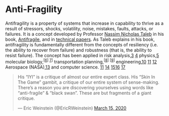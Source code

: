 # Anti-Fragility

Antifragility is a property of systems that increase in capability to thrive as a result of stressors, shocks, volatility, noise, mistakes, faults, attacks, or failures. It is a concept developed by Professor [Nassim Nicholas Taleb](https://twitter.com/nntaleb) in his book, [Antifragile](https://www.amazon.com/Antifragile-Things-That-Disorder-Incerto/dp/0812979680), and in [technical papers](https://arxiv.org/abs/1208.1189). As Taleb explains in his book, antifragility is fundamentally different from the concepts of resiliency (i.e. the ability to recover from failure) and robustness (that is, the ability to resist failure). The concept has been applied in risk analysis,[3](https://onlinelibrary.wiley.com/doi/abs/10.1111/risa.12279) [4](https://strathprints.strath.ac.uk/52933/1/Derbyshire_Wright_TFSC2014_methodology_that_complements_scenario_planning_by_omitting_causation.pdf) physics,[5](https://arxiv.org/abs/1409.2609) molecular biology,<sup>[[6](https://www.ncbi.nlm.nih.gov/pmc/articles/PMC3927596)] [7](https://doi.org/10.1007%2F978-94-007-6488-0_25)]</sup> transportation planning,<sup>[[8](https://ieeexplore.ieee.org/abstract/document/6819271/)] [[9](https://trid.trb.org/view/1326879)]</sup> engineering,[10](https://www.sciencedirect.com/science/article/pii/S1877050914007005/pdf?md5=4fb7dc9771377a226f97df7065ecea37&pid=1-s2.0-S1877050914007005-main.pdf) [11](https://www.sciencedirect.com/science/article/pii/S1877050914007042/pdf?md5=d790c1c358550a1dafd986d976751c48&pid=1-s2.0-S1877050914007042-main.pdf&_valck=1) [12](http://hdl.handle.net/10919/72267) Aerospace (NASA),[13](https://ntrs.nasa.gov/search.jsp?R=20160007433) and computer science. [11](https://www.sciencedirect.com/science/article/pii/S1877050914007042/pdf?md5=d790c1c358550a1dafd986d976751c48&pid=1-s2.0-S1877050914007042-main.pdf&_valck=1) [14](https://ieeexplore.ieee.org/abstract/document/6935315/) [15](https://www.sciencedirect.com/science/article/pii/S1877050914007017/pdf?md5=579fbbe1aa1f4e10e7ad57bc2d5535e9&pid=1-s2.0-S1877050914007017-main.pdf&_valck=1)[16](https://doi.org/10.1145%2F3079368.3079412) [17](https://www.sciencedirect.com/science/article/pii/S1877050914007029/pdf?md5=d95c293f104f0ad2b85e72bee4dcd33d&pid=1-s2.0-S1877050914007029-main.pdf&_valck=1)


<blockquote class="twitter-tweet" data-dnt="true"><p lang="en" dir="ltr">His “IYI” is a critique of almost our entire expert class. His “Skin In The Game” gambit, a critique of our entire system of sense-making. There’s a reason you are discovering yourselves using words like “anti-fragile” &amp; “black swan”. These are but fragments of a giant critique.</p>&mdash; Eric Weinstein (@EricRWeinstein) <a href="https://twitter.com/EricRWeinstein/status/1239275167861207041?ref_src=twsrc%5Etfw">March 15, 2020</a></blockquote> <script async src="https://platform.twitter.com/widgets.js" charset="utf-8"></script>
